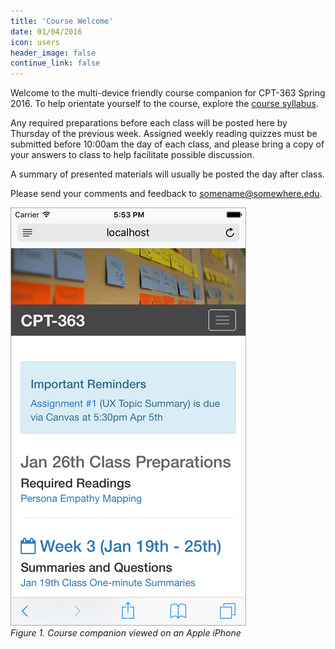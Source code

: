 ```yaml
---
title: 'Course Welcome'
date: 01/04/2016
icon: users
header_image: false
continue_link: false
---
```

Welcome to the multi-device friendly course companion for CPT-363 Spring 2016. To help orientate yourself to the course, explore the [course syllabus](../../syllabus).

Any required preparations before each class will be posted here by Thursday of the previous week. Assigned weekly reading quizzes must be submitted before 10:00am the day of each class, and please bring a copy of your answers to class to help facilitate possible discussion.

A summary of presented materials will usually be posted the day after class.

Please send your comments and feedback to <somename@somewhere.edu>.

![Image of course companion on Apple iPhone](course-companion-iphone.jpg)  
_Figure 1. Course companion viewed on an Apple iPhone_
